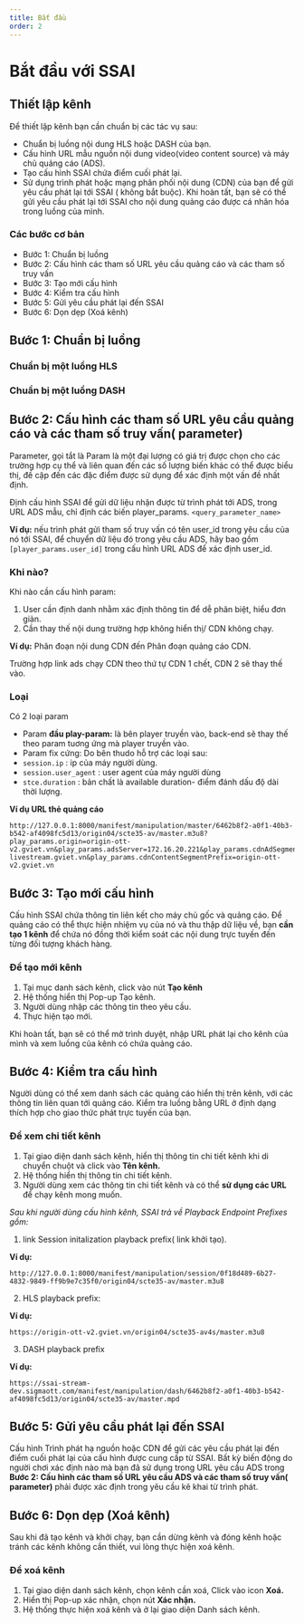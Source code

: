 ```yaml
---
title: Bắt đầu
order: 2
---
```


# Bắt đầu với SSAI

## Thiết lập kênh

Để thiết lập kênh bạn cần chuẩn bị các tác vụ sau:
* Chuẩn bị luồng nội dung HLS hoặc DASH của bạn.
* Cấu hình URL mẫu nguồn nội dung video(video content source) và máy chủ quảng cáo (ADS).
* Tạo cấu hình SSAI chứa điểm cuối phát lại.
* Sử dụng trình phát hoặc mạng phân phối nội dung (CDN) của bạn để gửi yêu cầu phát lại tới SSAI ( không bắt buộc). Khi hoàn tất, bạn sẽ có thể gửi yêu cầu phát lại tới SSAI cho nội dung quảng cáo được cá nhân hóa trong luồng của mình.

### Các bước cơ bản

* Bước 1: Chuẩn bị luồng
* Bước 2: Cấu hình các tham số URL yêu cầu quảng cáo và các tham số truy vấn
* Bước 3: Tạo mới cấu hình
* Bước 4: Kiểm tra cấu hình
* Bước 5: Gửi yêu cầu phát lại đến SSAI
* Bước 6: Dọn dẹp (Xoá kênh)

## Bước 1: Chuẩn bị luồng

### Chuẩn bị một luồng HLS

### Chuẩn bị một luồng DASH

## Bước 2: Cấu hình các tham số URL yêu cầu quảng cáo và các tham số truy vấn( parameter)

Parameter, gọi tắt là Param là một đại lượng có giá trị được chọn cho các trường hợp cụ thể và liên quan đến các số lượng biến khác có thể được biểu thị, đề cập đến các đặc điểm được sử dụng để xác định một vấn đề nhất định.

Định cấu hình SSAI để gửi dữ liệu nhận được từ trình phát tới ADS, trong URL ADS mẫu, chỉ định các biến player_params. `<query_parameter_name>`

**Ví dụ:** nếu trình phát gửi tham số truy vấn có tên user_id trong yêu cầu của nó tới SSAI, để chuyển dữ liệu đó trong yêu cầu ADS, hãy bao gồm `[player_params.user_id]` trong cấu hình URL ADS để xác định user_id.

### Khi nào?

Khi nào cần cấu hình param:
1. User cần định danh nhằm xác định thông tin để dễ phân biệt, hiểu đơn giản.
2. Cần thay thế nội dung trường hợp không hiển thị/ CDN không chạy.

**Ví dụ:** Phân đoạn nội dung CDN đến Phân đoạn quảng cáo CDN.

Trường hợp link ads chạy CDN theo thứ tự CDN 1 chết, CDN 2 sẽ thay thế vào.

### Loại
Có 2 loại param
* Param **đầu play-param:**  là bên player truyền vào, back-end sẽ thay thế theo param tuơng ứng mà player truyền vào.
* Param fix cứng: Do bên thudo hỗ trợ các loại sau:
*   `session.ip` : ip của máy người dùng.
*   `session.user_agent` : user agent của máy người dùng
*   `stce.duration` : bản chất là available duration- điểm đánh dấu độ dài thời lượng.

**Ví dụ URL thẻ quảng cáo**

```
http://127.0.0.1:8000/manifest/manipulation/master/6462b8f2-a0f1-40b3-b542-af4098fc5d13/origin04/scte35-av/master.m3u8?play_params.origin=origin-ott-v2.gviet.vn&play_params.adsServer=172.16.20.221&play_params.cdnAdSegmentPrefix=dev-livestream.gviet.vn&play_params.cdnContentSegmentPrefix=origin-ott-v2.gviet.vn

```

## Bước 3: Tạo mới cấu hình

Cấu hình SSAI chứa thông tin liên kết cho máy chủ gốc và quảng cáo. Để quảng cáo có thể thực hiện nhiệm vụ của nó và thu thập dữ liệu về, bạn **cần tạo 1 kênh** để chứa nó đồng thời kiểm soát các nội dung trực tuyến đến từng đối tượng khách hàng.

### Để tạo mới kênh

1. Tại mục danh sách kênh, click vào nút **Tạo kênh**
2. Hệ thống hiển thị Pop-up Tạo kênh.
3. Người dùng nhập các thông tin theo yêu cầu.
4. Thực hiện tạo mới.

Khi hoàn tất, bạn sẽ có thể mở trình duyệt, nhập URL phát lại cho kênh của mình và xem luồng của kênh có chứa quảng cáo.

## Bước 4: Kiểm tra cấu hình

Người dùng có thể xem danh sách các quảng cáo hiển thị trên kênh, với các thông tin liên quan tới quảng cáo. Kiểm tra luồng bằng URL ở định dạng thích hợp cho giao thức phát trực tuyến của bạn.

### Để xem chi tiết kênh

1. Tại giao diện danh sách kênh, hiển thị thông tin chi tiết kênh khi di chuyển chuột và click vào **Tên kênh.**
2. Hệ thống hiển thị thông tin chi tiết kênh.
3. Người dùng xem các thông tin chi tiết kênh và có thể **sử dụng các URL** để chạy kênh mong muốn.

*Sau khi người dùng cấu hình kênh, SSAI trả về Playback Endpoint Prefixes gồm:*

1. link Session initalization playback prefix( link khởi tạo).

**Ví dụ:**

```
http://127.0.0.1:8000/manifest/manipulation/session/0f18d489-6b27-4832-9849-ff9b9e7c35f0/origin04/scte35-av/master.m3u8
```

2. HLS playback prefix:

**Ví dụ:**

```
https://origin-ott-v2.gviet.vn/origin04/scte35-av4s/master.m3u8
```

3. DASH playback prefix

**Ví dụ:**

```
https://ssai-stream-dev.sigmaott.com/manifest/manipulation/dash/6462b8f2-a0f1-40b3-b542-af4098fc5d13/origin04/scte35-av/master.mpd
```

## Bước 5: Gửi yêu cầu phát lại đến SSAI
Cấu hình Trình phát hạ nguồn hoặc CDN để gửi các yêu cầu phát lại đến điểm cuối phát lại của cấu hình được cung cấp từ SSAI. Bất kỳ biến động do người chơi xác định nào mà bạn đã sử dụng trong URL yêu cầu ADS trong **Bước 2: Cấu hình các tham số URL yêu cầu ADS và các tham số truy vấn( parameter)** phải được xác định trong yêu cầu kê khai từ trình phát.

## Bước 6: Dọn dẹp (Xoá kênh)

Sau khi đã tạo kênh và khởi chạy, bạn cần dừng kênh và đóng kênh hoặc tránh các kênh không cần thiết, vui lòng thực hiện xoá kênh.

### Để xoá kênh
1. Tại giao diện danh sách kênh, chọn kênh cần xoá, Click vào icon **Xoá.**
2. Hiển thị Pop-up xác nhận, chọn nút **Xác nhận.**
3. Hệ thống thực hiện xoá kênh và ở lại giao diện Danh sách kênh.
